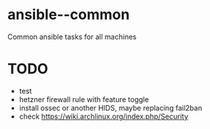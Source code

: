# ansible--common

Common ansible tasks for all machines


# TODO
* test
* hetzner firewall rule with feature toggle
* install ossec or another HIDS, maybe replacing fail2ban
* check https://wiki.archlinux.org/index.php/Security

